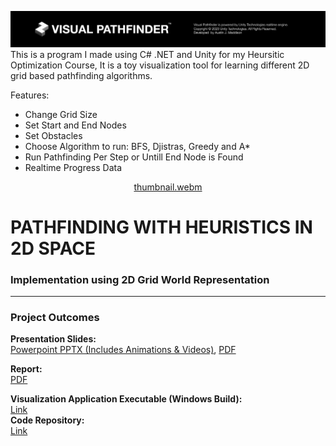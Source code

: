 

![header](/Header.png)
This is a program I made using C# .NET and Unity for my Heursitic Optimization Course, It is a toy visualization tool for learning different 2D grid based pathfinding algorithms.

Features:  
- Change Grid Size
- Set Start and End Nodes
- Set Obstacles
- Choose Algorithm to run: BFS, Djistras, Greedy and A*
- Run Pathfinding Per Step or Untill End Node is Found
- Realtime Progress Data

<div align="center">

[thumbnail.webm](https://github.com/user-attachments/assets/586e7f8e-d27a-46ea-9695-be0158eabb5e)
  
</div>


# PATHFINDING WITH HEURISTICS IN 2D SPACE  
### Implementation using 2D Grid World Representation 
---
### Project Outcomes

**Presentation Slides:**  
[Powerpoint PPTX (Includes Animations & Videos)](https://docs.google.com/presentation/d/1OCUCsyQ6xyZ6KZ2IQX4C5_EiN06JjJvy/edit?usp=sharing&ouid=105632493681765794307&rtpof=true&sd=true), [PDF](https://drive.google.com/file/d/1keeU1DRYj-hd5Pfz_2WeTE09Z7YiIOsZ/view?usp=sharing)  

**Report:**  
[PDF](https://drive.google.com/file/d/1opp928ZHbrD966KndaOnuCScmxG083Zn/view?usp=sharing)  


**Visualization Application Executable (Windows Build):**  
[Link](https://drive.google.com/file/d/1B2zD07E4N2Wl04PQnVUH-gekjVr6LoJ_/view?usp=sharing)  
**Code Repository:**  
[Link](https://github.com/AustinMaddison/PathfindingVisualizer)  


